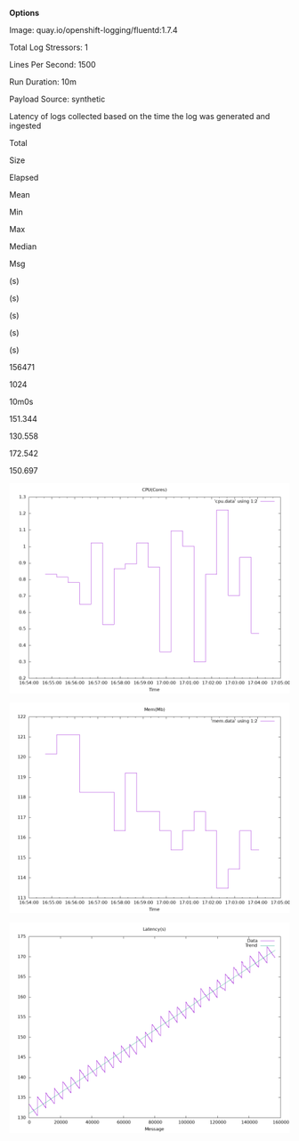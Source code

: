 **Options**

Image: quay.io/openshift-logging/fluentd:1.7.4

Total Log Stressors: 1

Lines Per Second: 1500

Run Duration: 10m

Payload Source: synthetic

Latency of logs collected based on the time the log was generated and ingested

Total

Size

Elapsed

Mean

Min

Max

Median

Msg

(s)

(s)

(s)

(s)

(s)

156471

1024

10m0s

151.344

130.558

172.542

150.697

![](cpu.png)

![](mem.png)

![](latency.png)